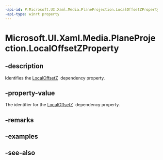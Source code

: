 ```yaml
---
-api-id: P:Microsoft.UI.Xaml.Media.PlaneProjection.LocalOffsetZProperty
-api-type: winrt property
---
```


<!-- Property syntax
public Windows.UI.Xaml.DependencyProperty LocalOffsetZProperty { get; }
-->

# Microsoft.UI.Xaml.Media.PlaneProjection.LocalOffsetZProperty

## -description
Identifies the [LocalOffsetZ](planeprojection_localoffsetz.md)  dependency property.

## -property-value
The identifier for the [LocalOffsetZ](planeprojection_localoffsetz.md)  dependency property.

## -remarks

## -examples

## -see-also
